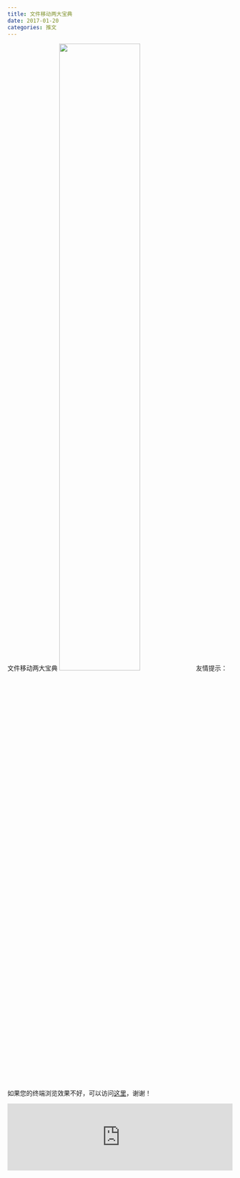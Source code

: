 ```yaml
---
title: 文件移动两大宝典
date: 2017-01-20
categories: 推文
---
```

文件移动两大宝典
<img src="http://mmbiz.qpic.cn/mmbiz_png/ACviaWTBFxha9DLgwvruaYYrdRZIQIpao59GMqFDwZiaqp6HkoibVVibDibnd0rMdOcU4IpkvAhs6bb8icbPiasXZ5jPA/0?wx_fmt.png" style="width: 60%; height: auto;"/><!--more-->
友情提示：如果您的终端浏览效果不好，可以访问[这里](https://stata-club.github.io/stata_article/2017-01-20.html)，谢谢！
<iframe src="https://stata-club.github.io/stata_article/2017-01-20.html" id="iframepage" frameborder="0" scrolling="no" marginheight="0" marginwidth="0" width="100%" onLoad="iFrameHeight()"></iframe>
<script type="text/javascript" language="javascript">
function iFrameHeight() {
var ifm= document.getElementById("iframepage");
var subWeb = document.frames ? document.frames["iframepage"].document : ifm.contentDocument;   
if(ifm != null && subWeb != null) {
 ifm.height = subWeb.body.scrollHeight;
} 
} 
</script> 